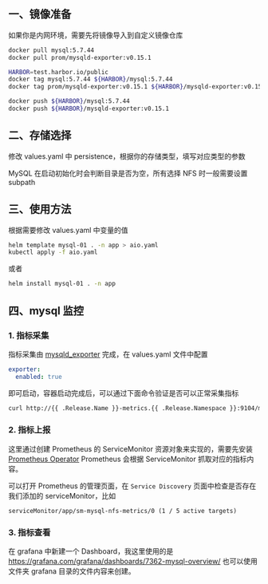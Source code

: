 
## 一、镜像准备
如果你是内网环境，需要先将镜像导入到自定义镜像仓库

```bash
docker pull mysql:5.7.44
docker pull prom/mysqld-exporter:v0.15.1

HARBOR=test.harbor.io/public
docker tag mysql:5.7.44 ${HARBOR}/mysql:5.7.44
docker tag prom/mysqld-exporter:v0.15.1 ${HARBOR}/mysqld-exporter:v0.15.1

docker push ${HARBOR}/mysql:5.7.44
docker push ${HARBOR}/mysqld-exporter:v0.15.1
```

## 二、存储选择
修改 values.yaml 中 persistence，根据你的存储类型，填写对应类型的参数

MySQL 在启动初始化时会判断目录是否为空，所有选择 NFS 时一般需要设置 subpath

## 三、使用方法
根据需要修改 values.yaml 中变量的值

```bash
helm template mysql-01 . -n app > aio.yaml
kubectl apply -f aio.yaml
```

或者

```bash
helm install mysql-01 . -n app
```



## 四、mysql 监控
### 1. 指标采集
指标采集由 [mysqld_exporter](https://github.com/prometheus/mysqld_exporter) 完成，在 values.yaml 文件中配置

```yaml
exporter:
  enabled: true
```
即可启动，容器启动完成后，可以通过下面命令验证是否可以正常采集指标

```bash
curl http://{{ .Release.Name }}-metrics.{{ .Release.Namespace }}:9104/metrics
```

### 2. 指标上报
这里通过创建 Prometheus 的 ServiceMonitor 资源对象来实现的，需要先安装 [Prometheus Operator](https://github.com/prometheus-operator/prometheus-operator)
Prometheus 会根据 ServiceMonitor 抓取对应的指标内容。

可以打开 Prometheus 的管理页面，在 `Service Discovery` 页面中检查是否存在我们添加的 serviceMonitor，比如

```
serviceMonitor/app/sm-mysql-nfs-metrics/0 (1 / 5 active targets)
```

### 3. 指标查看
在 grafana 中新建一个 Dashboard，我这里使用的是 https://grafana.com/grafana/dashboards/7362-mysql-overview/
也可以使用文件夹 grafana 目录的文件内容来创建。

